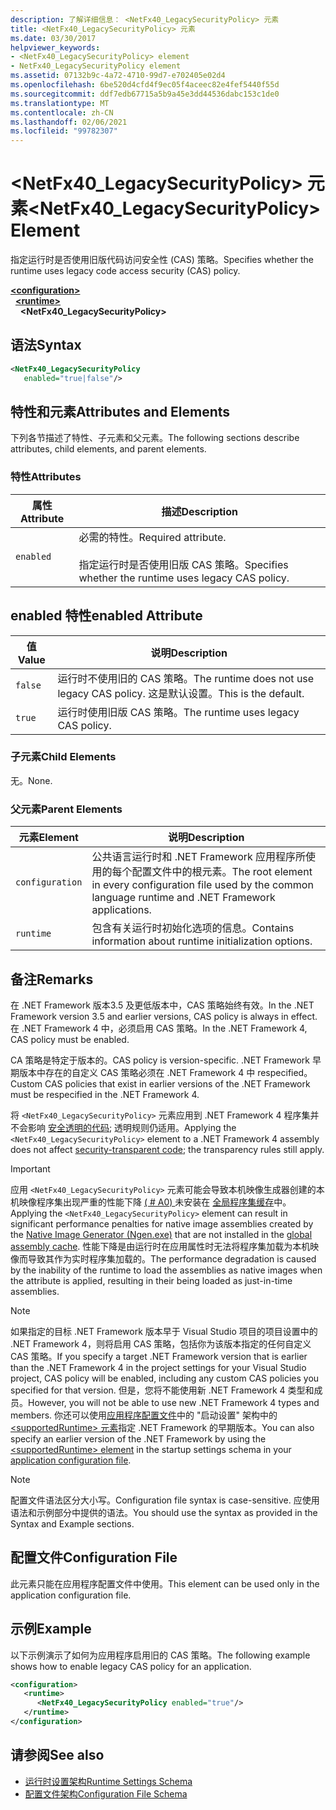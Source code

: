 ```yaml
---
description: 了解详细信息： <NetFx40_LegacySecurityPolicy> 元素
title: <NetFx40_LegacySecurityPolicy> 元素
ms.date: 03/30/2017
helpviewer_keywords:
- <NetFx40_LegacySecurityPolicy> element
- NetFx40_LegacySecurityPolicy element
ms.assetid: 07132b9c-4a72-4710-99d7-e702405e02d4
ms.openlocfilehash: 6be520d4cfd4f9ec05f4aceec82e4fef5440f55d
ms.sourcegitcommit: ddf7edb67715a5b9a45e3dd44536dabc153c1de0
ms.translationtype: MT
ms.contentlocale: zh-CN
ms.lasthandoff: 02/06/2021
ms.locfileid: "99782307"
---
```

# <a name="netfx40_legacysecuritypolicy-element"></a><span data-ttu-id="c80ce-103">\<NetFx40_LegacySecurityPolicy> 元素</span><span class="sxs-lookup"><span data-stu-id="c80ce-103">\<NetFx40_LegacySecurityPolicy> Element</span></span>

<span data-ttu-id="c80ce-104">指定运行时是否使用旧版代码访问安全性 (CAS) 策略。</span><span class="sxs-lookup"><span data-stu-id="c80ce-104">Specifies whether the runtime uses legacy code access security (CAS) policy.</span></span>

[**\<configuration>**](../configuration-element.md)\
&nbsp;&nbsp;[**\<runtime>**](runtime-element.md)\
&nbsp;&nbsp;&nbsp;&nbsp;**\<NetFx40_LegacySecurityPolicy>**  

## <a name="syntax"></a><span data-ttu-id="c80ce-105">语法</span><span class="sxs-lookup"><span data-stu-id="c80ce-105">Syntax</span></span>

```xml
<NetFx40_LegacySecurityPolicy
   enabled="true|false"/>
```

## <a name="attributes-and-elements"></a><span data-ttu-id="c80ce-106">特性和元素</span><span class="sxs-lookup"><span data-stu-id="c80ce-106">Attributes and Elements</span></span>

<span data-ttu-id="c80ce-107">下列各节描述了特性、子元素和父元素。</span><span class="sxs-lookup"><span data-stu-id="c80ce-107">The following sections describe attributes, child elements, and parent elements.</span></span>

### <a name="attributes"></a><span data-ttu-id="c80ce-108">特性</span><span class="sxs-lookup"><span data-stu-id="c80ce-108">Attributes</span></span>

|<span data-ttu-id="c80ce-109">属性</span><span class="sxs-lookup"><span data-stu-id="c80ce-109">Attribute</span></span>|<span data-ttu-id="c80ce-110">描述</span><span class="sxs-lookup"><span data-stu-id="c80ce-110">Description</span></span>|
|---------------|-----------------|
|`enabled`|<span data-ttu-id="c80ce-111">必需的特性。</span><span class="sxs-lookup"><span data-stu-id="c80ce-111">Required attribute.</span></span><br /><br /> <span data-ttu-id="c80ce-112">指定运行时是否使用旧版 CAS 策略。</span><span class="sxs-lookup"><span data-stu-id="c80ce-112">Specifies whether the runtime uses legacy CAS policy.</span></span>|

## <a name="enabled-attribute"></a><span data-ttu-id="c80ce-113">enabled 特性</span><span class="sxs-lookup"><span data-stu-id="c80ce-113">enabled Attribute</span></span>

|<span data-ttu-id="c80ce-114">值</span><span class="sxs-lookup"><span data-stu-id="c80ce-114">Value</span></span>|<span data-ttu-id="c80ce-115">说明</span><span class="sxs-lookup"><span data-stu-id="c80ce-115">Description</span></span>|
|-----------|-----------------|
|`false`|<span data-ttu-id="c80ce-116">运行时不使用旧的 CAS 策略。</span><span class="sxs-lookup"><span data-stu-id="c80ce-116">The runtime does not use legacy CAS policy.</span></span> <span data-ttu-id="c80ce-117">这是默认设置。</span><span class="sxs-lookup"><span data-stu-id="c80ce-117">This is the default.</span></span>|
|`true`|<span data-ttu-id="c80ce-118">运行时使用旧版 CAS 策略。</span><span class="sxs-lookup"><span data-stu-id="c80ce-118">The runtime uses legacy CAS policy.</span></span>|

### <a name="child-elements"></a><span data-ttu-id="c80ce-119">子元素</span><span class="sxs-lookup"><span data-stu-id="c80ce-119">Child Elements</span></span>

<span data-ttu-id="c80ce-120">无。</span><span class="sxs-lookup"><span data-stu-id="c80ce-120">None.</span></span>

### <a name="parent-elements"></a><span data-ttu-id="c80ce-121">父元素</span><span class="sxs-lookup"><span data-stu-id="c80ce-121">Parent Elements</span></span>

|<span data-ttu-id="c80ce-122">元素</span><span class="sxs-lookup"><span data-stu-id="c80ce-122">Element</span></span>|<span data-ttu-id="c80ce-123">说明</span><span class="sxs-lookup"><span data-stu-id="c80ce-123">Description</span></span>|
|-------------|-----------------|
|`configuration`|<span data-ttu-id="c80ce-124">公共语言运行时和 .NET Framework 应用程序所使用的每个配置文件中的根元素。</span><span class="sxs-lookup"><span data-stu-id="c80ce-124">The root element in every configuration file used by the common language runtime and .NET Framework applications.</span></span>|
|`runtime`|<span data-ttu-id="c80ce-125">包含有关运行时初始化选项的信息。</span><span class="sxs-lookup"><span data-stu-id="c80ce-125">Contains information about runtime initialization options.</span></span>|

## <a name="remarks"></a><span data-ttu-id="c80ce-126">备注</span><span class="sxs-lookup"><span data-stu-id="c80ce-126">Remarks</span></span>

<span data-ttu-id="c80ce-127">在 .NET Framework 版本3.5 及更低版本中，CAS 策略始终有效。</span><span class="sxs-lookup"><span data-stu-id="c80ce-127">In the .NET Framework version 3.5 and earlier versions, CAS policy is always in effect.</span></span> <span data-ttu-id="c80ce-128">在 .NET Framework 4 中，必须启用 CAS 策略。</span><span class="sxs-lookup"><span data-stu-id="c80ce-128">In the .NET Framework 4, CAS policy must be enabled.</span></span>

<span data-ttu-id="c80ce-129">CA 策略是特定于版本的。</span><span class="sxs-lookup"><span data-stu-id="c80ce-129">CAS policy is version-specific.</span></span> <span data-ttu-id="c80ce-130">.NET Framework 早期版本中存在的自定义 CAS 策略必须在 .NET Framework 4 中 respecified。</span><span class="sxs-lookup"><span data-stu-id="c80ce-130">Custom CAS policies that exist in earlier versions of the .NET Framework must be respecified in the .NET Framework 4.</span></span>

<span data-ttu-id="c80ce-131">将 `<NetFx40_LegacySecurityPolicy>` 元素应用到 .NET Framework 4 程序集并不会影响 [安全透明的代码](../../../misc/security-transparent-code.md); 透明规则仍适用。</span><span class="sxs-lookup"><span data-stu-id="c80ce-131">Applying the `<NetFx40_LegacySecurityPolicy>` element to a .NET Framework 4 assembly does not affect [security-transparent code](../../../misc/security-transparent-code.md); the transparency rules still apply.</span></span>

> [!IMPORTANT]
> <span data-ttu-id="c80ce-132">应用 `<NetFx40_LegacySecurityPolicy>` 元素可能会导致本机映像生成器创建的本机映像程序集出现严重的性能下降 [ ( # A0) ](../../../tools/ngen-exe-native-image-generator.md) 未安装在 [全局程序集缓存](../../../app-domains/gac.md)中。</span><span class="sxs-lookup"><span data-stu-id="c80ce-132">Applying the `<NetFx40_LegacySecurityPolicy>` element can result in significant performance penalties for native image assemblies created by the [Native Image Generator (Ngen.exe)](../../../tools/ngen-exe-native-image-generator.md) that are not installed in the [global assembly cache](../../../app-domains/gac.md).</span></span> <span data-ttu-id="c80ce-133">性能下降是由运行时在应用属性时无法将程序集加载为本机映像而导致其作为实时程序集加载的。</span><span class="sxs-lookup"><span data-stu-id="c80ce-133">The performance degradation is caused by the inability of the runtime to load the assemblies as native images when the attribute is applied, resulting in their being loaded as just-in-time assemblies.</span></span>

> [!NOTE]
> <span data-ttu-id="c80ce-134">如果指定的目标 .NET Framework 版本早于 Visual Studio 项目的项目设置中的 .NET Framework 4，则将启用 CAS 策略，包括你为该版本指定的任何自定义 CAS 策略。</span><span class="sxs-lookup"><span data-stu-id="c80ce-134">If you specify a target .NET Framework version that is earlier than the .NET Framework 4 in the project settings for your Visual Studio project, CAS policy will be enabled, including any custom CAS policies you specified for that version.</span></span> <span data-ttu-id="c80ce-135">但是，您将不能使用新 .NET Framework 4 类型和成员。</span><span class="sxs-lookup"><span data-stu-id="c80ce-135">However, you will not be able to use new .NET Framework 4 types and members.</span></span> <span data-ttu-id="c80ce-136">你还可以使用[应用程序配置文件](../../index.md)中的 "启动设置" 架构中的[ \<supportedRuntime> 元素](../startup/supportedruntime-element.md)指定 .NET Framework 的早期版本。</span><span class="sxs-lookup"><span data-stu-id="c80ce-136">You can also specify an earlier version of the .NET Framework by using the [\<supportedRuntime> element](../startup/supportedruntime-element.md) in the startup settings schema in your [application configuration file](../../index.md).</span></span>

> [!NOTE]
> <span data-ttu-id="c80ce-137">配置文件语法区分大小写。</span><span class="sxs-lookup"><span data-stu-id="c80ce-137">Configuration file syntax is case-sensitive.</span></span> <span data-ttu-id="c80ce-138">应使用语法和示例部分中提供的语法。</span><span class="sxs-lookup"><span data-stu-id="c80ce-138">You should use the syntax as provided in the Syntax and Example sections.</span></span>

## <a name="configuration-file"></a><span data-ttu-id="c80ce-139">配置文件</span><span class="sxs-lookup"><span data-stu-id="c80ce-139">Configuration File</span></span>

<span data-ttu-id="c80ce-140">此元素只能在应用程序配置文件中使用。</span><span class="sxs-lookup"><span data-stu-id="c80ce-140">This element can be used only in the application configuration file.</span></span>

## <a name="example"></a><span data-ttu-id="c80ce-141">示例</span><span class="sxs-lookup"><span data-stu-id="c80ce-141">Example</span></span>

<span data-ttu-id="c80ce-142">以下示例演示了如何为应用程序启用旧的 CAS 策略。</span><span class="sxs-lookup"><span data-stu-id="c80ce-142">The following example shows how to enable legacy CAS policy for an application.</span></span>

```xml
<configuration>
   <runtime>
      <NetFx40_LegacySecurityPolicy enabled="true"/>
   </runtime>
</configuration>
```

## <a name="see-also"></a><span data-ttu-id="c80ce-143">请参阅</span><span class="sxs-lookup"><span data-stu-id="c80ce-143">See also</span></span>

- [<span data-ttu-id="c80ce-144">运行时设置架构</span><span class="sxs-lookup"><span data-stu-id="c80ce-144">Runtime Settings Schema</span></span>](index.md)
- [<span data-ttu-id="c80ce-145">配置文件架构</span><span class="sxs-lookup"><span data-stu-id="c80ce-145">Configuration File Schema</span></span>](../index.md)
